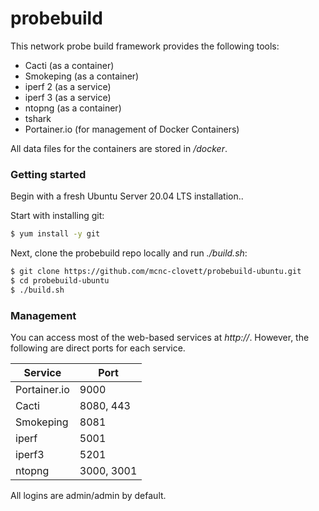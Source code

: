 # probebuild

This network probe build framework provides the following tools:

* Cacti (as a container)
* Smokeping (as a container)
* iperf 2 (as a service)
* iperf 3 (as a service)
* ntopng (as a container)
* tshark
* Portainer.io (for management of Docker Containers)

All data files for the containers are stored in */docker*.

### Getting started

Begin with a fresh Ubuntu Server 20.04 LTS installation..

Start with installing git:
```sh
$ yum install -y git
```
Next, clone the probebuild repo locally and run *./build.sh*:
```sh
$ git clone https://github.com/mcnc-clovett/probebuild-ubuntu.git
$ cd probebuild-ubuntu
$ ./build.sh
```

### Management

You can access most of the web-based services at *http://<probeip>*. However, the following are direct ports for each service.

| Service | Port |
| ------ | ------ |
| Portainer.io | 9000 |
| Cacti | 8080, 443 |
| Smokeping | 8081 |
| iperf | 5001 |
| iperf3 | 5201 |
| ntopng | 3000, 3001 |

All logins are admin/admin by default.
